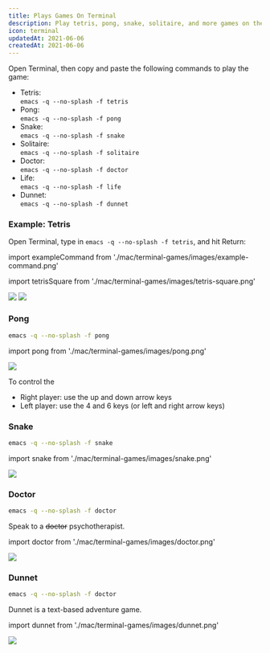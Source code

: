 ```yaml
---
title: Plays Games On Terminal
description: Play tetris, pong, snake, solitaire, and more games on the Mac Terminal with emacs
icon: terminal
updatedAt: 2021-06-06
createdAt: 2021-06-06
---
```


Open Terminal, then copy and paste the following commands to play the game:

- Tetris: \
  `emacs -q --no-splash -f tetris`
- Pong: \
  `emacs -q --no-splash -f pong`
- Snake: \
  `emacs -q --no-splash -f snake`
- Solitaire: \
  `emacs -q --no-splash -f solitaire`
- Doctor: \
  `emacs -q --no-splash -f doctor`
- Life: \
  `emacs -q --no-splash -f life`
- Dunnet: \
  `emacs -q --no-splash -f dunnet`

### Example: Tetris

Open Terminal, type in `emacs -q --no-splash -f tetris`, and hit Return:

import exampleCommand from './mac/terminal-games/images/example-command.png'

import tetrisSquare from './mac/terminal-games/images/tetris-square.png'

<div className="flex items-center justify-between space-x-base">

<Image src={exampleCommand} width={634} height={636} />

<Image src={tetrisSquare} width={634} height={634} />

</div>

### Pong

```bash
emacs -q --no-splash -f pong
```

import pong from './mac/terminal-games/images/pong.png'

<Image src={pong} width={730} height={466} />

To control the

- Right player: use the up and down arrow keys
- Left player: use the 4 and 6 keys (or left and right arrow keys)

### Snake

```bash
emacs -q --no-splash -f snake
```



import snake from './mac/terminal-games/images/snake.png'

<Image src={snake} width={730} height={466} />

### Doctor

```bash
emacs -q --no-splash -f doctor
```

Speak to a <strike>doctor</strike> psychotherapist.

import doctor from './mac/terminal-games/images/doctor.png'

<Image src={doctor} width={730} height={466} />

### Dunnet

```bash
emacs -q --no-splash -f doctor
```

Dunnet is a text-based adventure game.

import dunnet from './mac/terminal-games/images/dunnet.png'

<Image src={dunnet} width={730} height={466} />